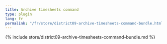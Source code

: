 ```yaml
---
title: Archive timesheets command
type: plugin
lang: fr
permalink: "/fr/store/district09-archive-timesheets-command-bundle.html"
---
```


{% include store/district09-archive-timesheets-command-bundle.md %}
